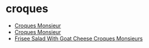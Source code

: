 # croques

 * [Croques Monsieur](../index/c/croques-monsieur-10305.json)
 * [Croques Monsieur](../index/c/croques-monsieur-233974.json)
 * [Frisee Salad With Goat Cheese Croques Monsieurs](../index/f/frisee-salad-with-goat-cheese-croques-monsieurs-10703.json)
